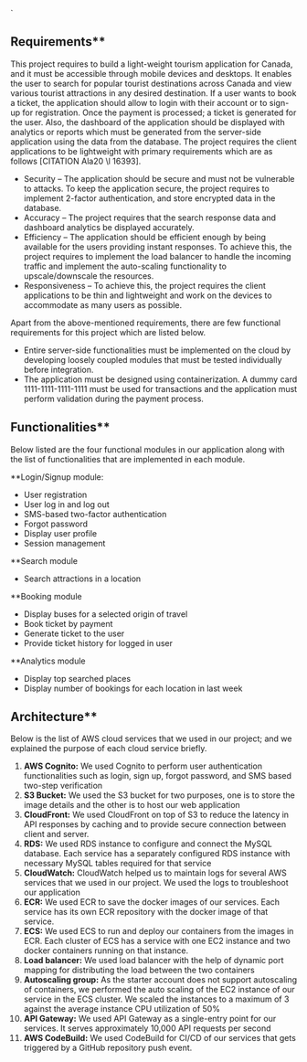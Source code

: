 `

## Requirements**

This project requires to build a light-weight tourism application for Canada, and it must be accessible through mobile devices and desktops. It enables the user to search for popular tourist destinations across Canada and view various tourist attractions in any desired destination. If a user wants to book a ticket, the application should allow to login with their account or to sign-up for registration. Once the payment is processed; a ticket is generated for the user. Also, the dashboard of the application should be displayed with analytics or reports which must be generated from the server-side application using the data from the database. The project requires the client applications to be lightweight with primary requirements which are as follows [CITATION Ala20 \l 16393].

- Security – The application should be secure and must not be vulnerable to attacks. To keep the application secure, the project requires to implement 2-factor authentication, and store encrypted data in the database.
- Accuracy – The project requires that the search response data and dashboard analytics be displayed accurately.
- Efficiency – The application should be efficient enough by being available for the users providing instant responses. To achieve this, the project requires to implement the load balancer to handle the incoming traffic and implement the auto-scaling functionality to upscale/downscale the resources.
- Responsiveness – To achieve this, the project requires the client applications to be thin and lightweight and work on the devices to accommodate as many users as possible.

Apart from the above-mentioned requirements, there are few functional requirements for this project which are listed below.

- Entire server-side functionalities must be implemented on the cloud by developing loosely coupled modules that must be tested individually before integration.
- The application must be designed using containerization. A dummy card 1111-1111-1111-1111 must be used for transactions and the application must perform validation during the payment process.

## Functionalities**

Below listed are the four functional modules in our application along with the list of functionalities that are implemented in each module.

**Login/Signup module:

- User registration
- User log in and log out
- SMS-based two-factor authentication
- Forgot password
- Display user profile
- Session management

**Search module

- Search attractions in a location

**Booking module

- Display buses for a selected origin of travel
- Book ticket by payment
- Generate ticket to the user
- Provide ticket history for logged in user

**Analytics module

- Display top searched places
- Display number of bookings for each location in last week

## Architecture**

Below is the list of AWS cloud services that we used in our project; and we explained the purpose of each cloud service briefly.

1. **AWS Cognito:** We used Cognito to perform user authentication functionalities such as login, sign up, forgot password, and SMS based two-step verification
2. **S3 Bucket:** We used the S3 bucket for two purposes, one is to store the image details and the other is to host our web application
3. **CloudFront:** We used CloudFront on top of S3 to reduce the latency in API responses by caching and to provide secure connection between client and server.
4. **RDS:** We used RDS instance to configure and connect the MySQL database. Each service has a separately configured RDS instance with necessary MySQL tables required for that service
5. **CloudWatch:** CloudWatch helped us to maintain logs for several AWS services that we used in our project. We used the logs to troubleshoot our application
6. **ECR:** We used ECR to save the docker images of our services. Each service has its own ECR repository with the docker image of that service.
7. **ECS:** We used ECS to run and deploy our containers from the images in ECR. Each cluster of ECS has a service with one EC2 instance and two docker containers running on that instance.
8. **Load balancer:** We used load balancer with the help of dynamic port mapping for distributing the load between the two containers
9. **Autoscaling group:** As the starter account does not support autoscaling of containers, we performed the auto scaling of the EC2 instance of our service in the ECS cluster. We scaled the instances to a maximum of 3 against the average instance CPU utilization of 50%
10. **API Gateway:** We used API Gateway as a single-entry point for our services. It serves approximately 10,000 API requests per second
11. **AWS CodeBuild:** We used CodeBuild for CI/CD of our services that gets triggered by a GitHub repository push event.

